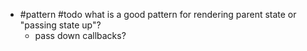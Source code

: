 + #pattern #todo what is a good pattern for rendering parent state or "passing state up"?
	+ pass down callbacks?